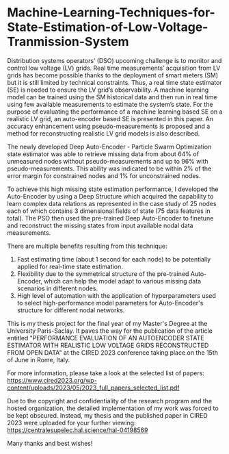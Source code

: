 # Machine-Learning-Techniques-for-State-Estimation-of-Low-Voltage-Tranmission-System

Distribution systems operators’ (DSO) upcoming challenge is to monitor and control low voltage (LV) grids. Real time measurements’ acquisition from LV grids has become possible thanks to the deployment of smart meters (SM) but it is still limited by technical constraints. Thus, a real time state estimator (SE) is needed to ensure the LV grid’s observability. A machine learning model can be trained using the SM historical data and then run in real time using few available measurements to estimate the system’s state. For the purpose of evaluating the performance of a machine learning based SE on a realistic LV grid, an auto-encoder based SE is presented in this paper. An accuracy enhancement using pseudo-measurements is proposed and a method for reconstructing realistic LV grid models is also described. 

The newly developed Deep Auto-Encoder - Particle Swarm Optimization state estimator was able to retrieve missing data from about 64% of unmeasured nodes without pseudo-measurements and up to 96% with pseudo-measurements. This ability was indicated to be within 2% of the error margin for constrained nodes and 1% for unconstrained nodes.

To achieve this high missing state estimation performance, I developed the Auto-Encoder by using a Deep Structure which acquired the capability to learn complex data relations as represented in the case study of 25 nodes each of which contains 3 dimensional fields of state (75 data features in total). The PSO then used the pre-trained Deep Auto-Encoder to finetune and reconstruct the missing states from input available nodal data measurements.

There are multiple benefits resulting from this technique:
1. Fast estimating time (about 1 second for each node) to be potentially applied for real-time state estimation.
2. Flexibility due to the symmetrical structure of the pre-trained Auto-Encoder, which can help the model adapt to various missing data scenarios in different nodes.
3. High level of automation with the application of hyperparameters used to select high-performance model parameters for Auto-Encoder's structure for different nodal networks.

This is my thesis project for the final year of my Master's Degree at the University Paris-Saclay. It paves the way for the publication of the article entitled "PERFORMANCE EVALUATION OF AN AUTOENCODER STATE ESTIMATOR WITH REALISTIC LOW VOLTAGE GRIDS RECONSTRUCTED FROM OPEN DATA" at the CIRED 2023 conference taking place on the 15th of June in Rome, Italy. 

For more information, please take a look at the selected list of papers: https://www.cired2023.org/wp-content/uploads/2023/05/2023_full_papers_selected_list.pdf 

Due to the copyright and confidentiality of the research program and the hosted organization, the detailed implementation of my work was forced to be kept obscured.
Instead, my thesis and the published paper in CIRED 2023 were uploaded for your further viewing: https://centralesupelec.hal.science/hal-04198569

Many thanks and best wishes!


